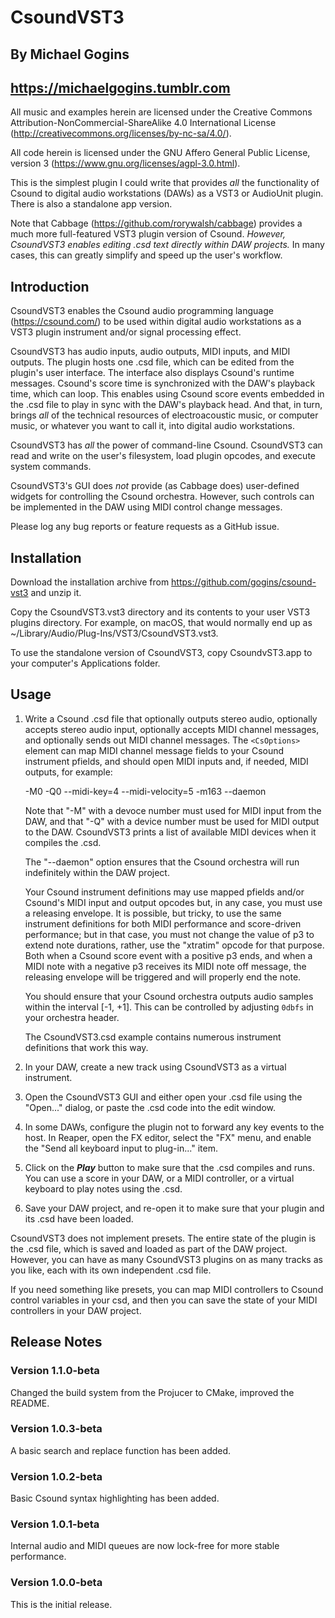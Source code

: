 # CsoundVST3
## By Michael Gogins
## https://michaelgogins.tumblr.com

All music and examples herein are licensed under the Creative Commons 
Attribution-NonCommercial-ShareAlike 4.0 International License  
(http://creativecommons.org/licenses/by-nc-sa/4.0/).

All code herein is licensed under the GNU Affero General Public License, 
version 3 (https://www.gnu.org/licenses/agpl-3.0.html).

This is the simplest plugin I could write that provides _all_ the 
functionality of Csound to digital audio workstations (DAWs) as a VST3 or 
AudioUnit plugin. There is also a standalone app version.
    
Note that Cabbage (https://github.com/rorywalsh/cabbage) provides a much more 
full-featured VST3 plugin version of Csound. _However, CsoundVST3 enables 
editing .csd text directly within DAW projects._ In many cases, this can 
greatly simplify and speed up the user's workflow.

## Introduction

CsoundVST3 enables the Csound audio programming language (https://csound.com/) 
to be used within digital audio workstations as a VST3 plugin instrument 
and/or signal processing effect.

CsoundVST3 has audio inputs, audio outputs, MIDI inputs, and MIDI outputs. 
The plugin hosts one .csd file, which can be edited from the plugin's user 
interface. The interface also displays Csound's runtime messages. Csound's 
score time is synchronized with the DAW's playback time, which can loop. This 
enables using Csound score events embedded in the .csd file to play in sync 
with the DAW's playback head. And that, in turn, brings _all_ of the technical 
resources of electroacoustic music, or computer music, or whatever you want 
to call it, into digital audio workstations.

CsoundVST3 has _all_ the power of command-line Csound. CsoundVST3 can read and 
write on the user's filesystem, load plugin opcodes, and execute system 
commands.

CsoundVST3's GUI does _not_ provide (as Cabbage does) user-defined widgets for 
controlling the Csound orchestra. However, such controls can be implemented in 
the DAW using MIDI control change messages.

Please log any bug reports or feature requests as a GitHub issue.

## Installation

Download the installation archive from https://github.com/gogins/csound-vst3 
and unzip it.

Copy the CsoundVST3.vst3 directory and its contents to your user VST3 plugins 
directory. For example, on macOS, that would normally end up as 
~/Library/Audio/Plug-Ins/VST3/CsoundVST3.vst3.

To use the standalone version of CsoundVST3, copy CsoundvST3.app to your 
computer's Applications folder.

## Usage

 1. Write a Csound .csd file that optionally outputs stereo audio, optionally 
    accepts stereo audio input, optionally accepts MIDI channel messages, and 
    optionally sends out MIDI channel messages. The `<CsOptions>` element 
    can map MIDI channel message fields to your Csound instrument pfields, 
    and should open MIDI inputs and, if needed, MIDI outputs, for example:
    
    -M0 -Q0 --midi-key=4 --midi-velocity=5 -m163 --daemon  
    
    Note that "-M" with a devoce number must used for MIDI input from the DAW, 
    and that "-Q" with a device number must be used for MIDI output to the 
    DAW. CsoundVST3 prints a list of available MIDI devices when it compiles 
    the .csd.
    
    The "--daemon" option ensures that the Csound orchestra will run 
    indefinitely within the DAW project.

    Your Csound instrument definitions may use mapped pfields and/or Csound's 
    MIDI input and output opcodes but, in any case, you must use a releasing 
    envelope. It is possible, but tricky, to use the same instrument 
    definitions for both MIDI performance and score-driven performance; but 
    in that case, you must not change the value of p3 to extend note durations, 
    rather, use the "xtratim" opcode for that purpose. Both when a Csound 
    score event with a positive p3 ends, and when a MIDI note with a negative 
    p3 receives its MIDI note off message, the releasing envelope will be 
    triggered and will properly end the note.

    You should ensure that your Csound orchestra outputs audio samples within 
    the interval [-1, +1]. This can be controlled by adjusting `0dbfs` in your 
    orchestra header.

    The CsoundVST3.csd example contains numerous instrument definitions 
    that work this way.

 2. In your DAW, create a new track using CsoundVST3 as a virtual instrument.

 3. Open the CsoundVST3 GUI and either open your .csd file using the
    "Open..." dialog, or paste the .csd code into the edit window.

 4. In some DAWs, configure the plugin not to forward any key events to the 
    host. In Reaper, open the FX editor, select the "FX" menu, and 
    enable the "Send all keyboard input to plug-in..." item.
 
 5. Click on the **_Play_** button to make sure that the .csd compiles and
    runs. You can use a score in your DAW, or a MIDI controller, or a
    virtual keyboard to play notes using the .csd.

 7. Save your DAW project, and re-open it to make sure that your plugin 
    and its .csd have been loaded.

CsoundVST3 does not implement presets. The entire state of the plugin is the 
.csd file, which is saved and loaded as part of the DAW project. However, you 
can have as many CsoundVST3 plugins on as many tracks as you like, each with 
its own independent .csd file. 

If you need something like presets, you can map MIDI controllers to Csound 
control variables in your csd, and then you can save the state of your MIDI 
controllers in your DAW project.

## Release Notes 

### Version 1.1.0-beta

Changed the build system from the Projucer to CMake, improved the README.

### Version 1.0.3-beta

A basic search and replace function has been added.

### Version 1.0.2-beta

Basic Csound syntax highlighting has been added.

### Version 1.0.1-beta

Internal audio and MIDI queues are now lock-free for more stable performance.

### Version 1.0.0-beta

This is the initial release.




